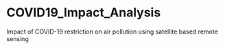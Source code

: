# COVID19_Impact_Analysis
Impact of COVID-19 restriction on air pollution using satellite based remote sensing
